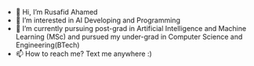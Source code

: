 - 👋 Hi, I’m Rusafid Ahamed
- 👀 I’m interested in AI Developing and Programming 
- 🌱 I’m currently pursuing post-grad in Artificial Intelligence and Machine Learning (MSc) and pursued my under-grad in Computer Science and Engineering(BTech)
- 📫 How to reach me? Text me anywhere :)

<!---
rusafidt/rusafidt is a ✨ special ✨ repository because its `README.md` (this file) appears on your GitHub profile.
You can click the Preview link to take a look at your changes.
--->
